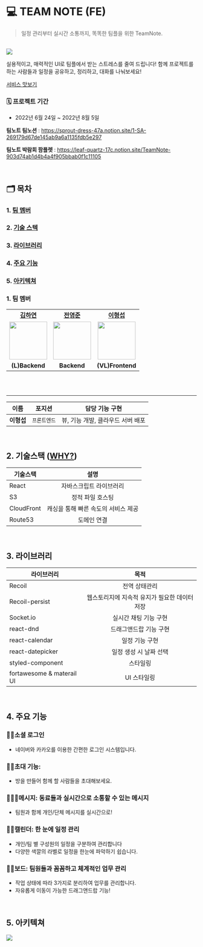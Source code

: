 # 💻 TEAM NOTE (FE)
> 일정 관리부터 실시간 소통까지, 똑똑한 팀플을 위한 TeamNote.

<br />
<img src="https://user-images.githubusercontent.com/105115805/182895596-13eecf6c-4ed7-4a4c-9286-64ef3010a91d.png"/>

실용적이고, 매력적인 UI로 팀플에서 받는 스트레스를 줄여 드립니다!
함께 프로젝트를 하는 사람들과 일정을 공유하고, 정리하고, 대화를 나눠보세요!

[서비스 맛보기](teamnote.co.kr)

### 🗓 프로젝트 기간

- 2022년 6월 24일 ~ 2022년 8월 5일

**팀노트 팀노션** :  https://sprout-dress-47a.notion.site/1-SA-269179d67de145ab9a6a1135fdb5e297

**팀노트 박람회 팜플렛** : https://leaf-quartz-17c.notion.site/TeamNote-903d74ab1d4b4a4f905bbab0f1c11105

<br>

## 🗂️ 목차

### 1. [팀 멤버](#-팀-멤버)
### 2. [기술 스텍](#-기술스택-why)
### 3. [라이브러리](#-라이브러리-why)
### 4. [주요 기능](#️-주요-기능)
### 5. [아키텍쳐](#-프론트-아키텍처)


### 1. 팀 멤버

<table>
   <tr>
    <td align="center"><b><a href="https://github.com/hayeonkimm">김하연</a></b></td>
    <td align="center"><b><a href="https://github.com/jyj9784">전영준</a></b></td>
     <td align="center"><b><a href="https://github.com/vennydev">이형섭</a></b></td>
  </tr>
  <tr>
     <td align="center"><a href="https://github.com/hayeonkimm"><img src="https://user-images.githubusercontent.com/105115805/182905584-e387b6d5-d48f-459c-a92b-8af68ee7a175.jpeg" width="100px" /></a></td>
     <td align="center"><a href="https://github.com/jyj9784"><img src="https://user-images.githubusercontent.com/105115805/182905519-359fd892-e3a6-4d91-94cc-5dbebdc0773b.jpeg?v=4" width="100px" /></a></td>
     <td align="center"><a href="https://github.com/vennydev"><img src="https://user-images.githubusercontent.com/105115805/182900945-8c414eb4-0d50-4741-8d61-38bf3f1bfeca.JPG?v=4" width="100px" /></a></td>
  
    
  </tr>
  <tr>
     <td align="center"><b>(L)Backend</b></td>
     <td align="center"><b>Backend</b></td>
     <td align="center"><b>(VL)Frontend</b></td>
  </tr>
</table>

<br/>
<br/>

<hr>

| 이름       | 포지션       | 담당 기능 구현          |
| ---------- | ------------ | ------------------------------ |
| **이형섭** | `프론트엔드` | 뷰, 기능 개발, 클라우드 서버 배포 |

<br>

## 2. 기술스택 ([WHY?](https://spark-stove-6bf.notion.site/cf6de263fec844ba8c989b4c9a6dd32e))


| 기술스택      |           설명           |
| ------------- | :----------------------: |
| React         | 자바스크립트 라이브러리  |
| S3            |        정적 파일 호스팅          |
| CloudFront            |        캐싱을 통해 빠른 속도의 서비스 제공         |
| Route53            |        도메인 연결         |

<br>

## 3. 라이브러리

| 라이브러리      |           목적           |
| ------------- | :----------------------: |
| Recoil         | 전역 상태관리 |
| Recoil-persist         | 웹스토리지에 지속적 유지가 필요한 데이터 저장 |
| Socket.io         | 실시간 채팅 기능 구현 |
| react-dnd         | 드래그앤드랍 기능 구현 |
| react-calendar         | 일정 기능 구현 |
| react-datepicker         | 일정 생성 시 날짜 선택 |
| styled-component         | 스타일링 |
| fortawesome & materail UI         | UI 스타일링 |

<br/>

## 4. 주요 기능

### 💁🏻‍소셜 로그인
- 네이버와 카카오를 이용한 간편한 로그인 시스템입니다.
### 💁🏻‍초대 기능: 
- 방을 만들어 함께 할 사람들을 초대해보세요.

### 💁🏻‍♂메시지: 동료들과 실시간으로 소통할 수 있는 메시지
- 팀원과 함께 개인/단체 메시지를 실시간으로!

### 💁🏻‍캘린더: 한 눈에 일정 관리
- 개인/팀 별 구성원의 일정을 구분하여 관리합니다
- 다양한 색깔의 라벨로 일정을 한눈에 파악하기 쉽습니다.

### 💁🏻‍보드: 팀원들과 꼼꼼하고 체계적인 업무 관리
- 작업 상태에 따라 3가지로 분리하여 업무를 관리합니다.
- 자유롭게 이동이 가능한 드래그앤드랍 기능!


<br/>

## 5. 아키텍쳐
<img src="https://user-images.githubusercontent.com/105115805/182904504-0db404d6-f456-490b-b3a3-b500df06b134.png" />

<br/>
